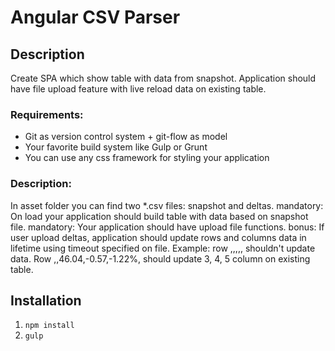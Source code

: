 <h1>Angular CSV Parser</h2>

<h2>Description</h2>
Create SPA which show table with data from snapshot. Application should have file upload feature with live reload data on existing table. 

<h3>Requirements:</h3>
<ul>
  <li>Git as version control system + git-flow as model</li>
  <li>Your favorite build system like Gulp or Grunt</li>
  <li>You can use any css framework for styling your application</li>
</ul>

<h3>Description:</h3>
In asset folder you can find two *.csv files: snapshot and deltas.
mandatory: On load your application should build table with data based on snapshot file.
mandatory: Your application should have upload file functions.
bonus: If user upload deltas, application should update rows and columns data in lifetime using timeout specified on file. Example: row ,,,,, shouldn't update data. Row ,,46.04,-0.57,-1.22%, should update 3, 4, 5 column on existing table.

<h2>Installation</h2>
<ol>
  <li><code>npm install</code></li>
  <li><code>gulp</code></li>
</ol>

